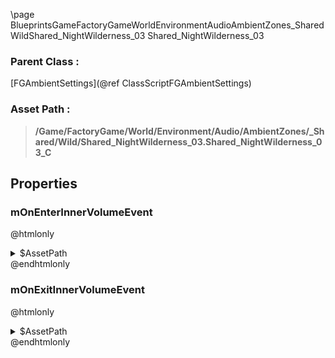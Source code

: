 \page BlueprintsGameFactoryGameWorldEnvironmentAudioAmbientZones_SharedWildShared_NightWilderness_03 Shared_NightWilderness_03
### Parent Class :
[FGAmbientSettings](@ref ClassScriptFGAmbientSettings)
### Asset Path :
<b><blockquote>/Game/FactoryGame/World/Environment/Audio/AmbientZones/_Shared/Wild/Shared_NightWilderness_03.Shared_NightWilderness_03_C</blockquote></b>
## Properties

### mOnEnterInnerVolumeEvent
@htmlonly
<details>
 <summary>$AssetPath</summary>
<b><a href="_blueprints_game_factory_game_world_environment_audio_ambient_zones__shared_wild_play__shared__night_wilderness__stereo_03__inner.html"><blockquote>Play_Shared_NightWilderness_Stereo_03_Inner</blockquote></a></b>
</details>
@endhtmlonly

### mOnExitInnerVolumeEvent
@htmlonly
<details>
 <summary>$AssetPath</summary>
<b><a href="_blueprints_game_factory_game_world_environment_audio_ambient_zones__shared_wild_stop__shared__night_wilderness__stereo_03__inner.html"><blockquote>Stop_Shared_NightWilderness_Stereo_03_Inner</blockquote></a></b>
</details>
@endhtmlonly

